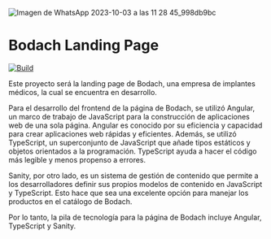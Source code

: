 ![Imagen de WhatsApp 2023-10-03 a las 11 28 45_998db9bc](https://github.com/agusnarvaez/bodach-landing-page/assets/71536606/b5d15ec7-fb9f-46f6-bed2-07146376d4cf)


# Bodach Landing Page

[![Build](https://github.com/agusnarvaez/bodach-landing-page/actions/workflows/build.yml/badge.svg)](https://github.com/agusnarvaez/bodach-landing-page/actions/workflows/build.yml)

<!-- ![Coverage](./badges/bodach-landing-page/coverage.svg) -->

Este proyecto será la landing page de Bodach, una empresa de implantes médicos, la cual se encuentra en desarrollo.

Para el desarrollo del frontend de la página de Bodach, se utilizó Angular, un marco de trabajo de JavaScript para la construcción de aplicaciones web de una sola página. Angular es conocido por su eficiencia y capacidad para crear aplicaciones web rápidas y eficientes. Además, se utilizó TypeScript, un superconjunto de JavaScript que añade tipos estáticos y objetos orientados a la programación. TypeScript ayuda a hacer el código más legible y menos propenso a errores.

Sanity, por otro lado, es un sistema de gestión de contenido que permite a los desarrolladores definir sus propios modelos de contenido en JavaScript y TypeScript. Esto hace que sea una excelente opción para manejar los productos en el catálogo de Bodach.

Por lo tanto, la pila de tecnología para la página de Bodach incluye Angular, TypeScript y Sanity.
